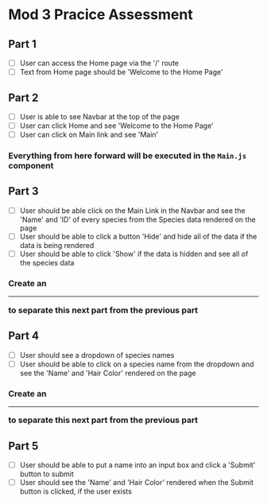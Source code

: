 # Mod 3 Pracice Assessment

## Part 1

- [ ] User can access the Home page via the '/' route
- [ ] Text from Home page should be 'Welcome to the Home Page'

## Part 2

- [ ] User is able to see Navbar at the top of the page
- [ ] User can click Home and see 'Welcome to the Home Page'
- [ ] User can click on Main link and see 'Main'

### Everything from here forward will be executed in the `Main.js` component

## Part 3

- [ ] User should be able click on the Main Link in the Navbar and see the 'Name' and 'ID' of every species from the Species data rendered on the page
- [ ] User should be able to click a button 'Hide' and hide all of the data if the data is being rendered
- [ ] User should be able to click 'Show' if the data is hidden and see all of the species data

### Create an <hr> to separate this next part from the previous part

## Part 4

- [ ] User should see a dropdown of species names
- [ ] User should be able to click on a species name from the dropdown and see the 'Name' and 'Hair Color' rendered on the page

### Create an <hr> to separate this next part from the previous part

## Part 5

- [ ] User should be able to put a name into an input box and click a 'Submit' button to submit
- [ ] User should see the 'Name' and 'Hair Color' rendered when the Submit button is clicked, if the user exists
